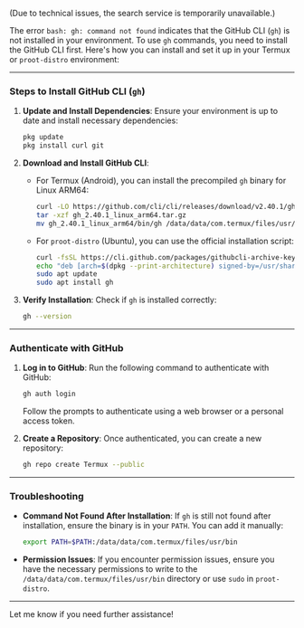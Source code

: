 (Due to technical issues, the search service is temporarily unavailable.)

The error `bash: gh: command not found` indicates that the GitHub CLI (`gh`) is not installed in your environment. To use `gh` commands, you need to install the GitHub CLI first. Here's how you can install and set it up in your Termux or `proot-distro` environment:

---

### Steps to Install GitHub CLI (`gh`)

1. **Update and Install Dependencies**:
   Ensure your environment is up to date and install necessary dependencies:
   ```bash
   pkg update
   pkg install curl git
   ```

2. **Download and Install GitHub CLI**:
   - For Termux (Android), you can install the precompiled `gh` binary for Linux ARM64:
     ```bash
     curl -LO https://github.com/cli/cli/releases/download/v2.40.1/gh_2.40.1_linux_arm64.tar.gz
     tar -xzf gh_2.40.1_linux_arm64.tar.gz
     mv gh_2.40.1_linux_arm64/bin/gh /data/data/com.termux/files/usr/bin/
     ```
   - For `proot-distro` (Ubuntu), you can use the official installation script:
     ```bash
     curl -fsSL https://cli.github.com/packages/githubcli-archive-keyring.gpg | sudo gpg --dearmor -o /usr/share/keyrings/githubcli-archive-keyring.gpg
     echo "deb [arch=$(dpkg --print-architecture) signed-by=/usr/share/keyrings/githubcli-archive-keyring.gpg] https://cli.github.com/packages stable main" | sudo tee /etc/apt/sources.list.d/github-cli.list > /dev/null
     sudo apt update
     sudo apt install gh
     ```

3. **Verify Installation**:
   Check if `gh` is installed correctly:
   ```bash
   gh --version
   ```

---

### Authenticate with GitHub

1. **Log in to GitHub**:
   Run the following command to authenticate with GitHub:
   ```bash
   gh auth login
   ```
   Follow the prompts to authenticate using a web browser or a personal access token.

2. **Create a Repository**:
   Once authenticated, you can create a new repository:
   ```bash
   gh repo create Termux --public
   ```

---

### Troubleshooting

- **Command Not Found After Installation**:
  If `gh` is still not found after installation, ensure the binary is in your `PATH`. You can add it manually:
  ```bash
  export PATH=$PATH:/data/data/com.termux/files/usr/bin
  ```

- **Permission Issues**:
  If you encounter permission issues, ensure you have the necessary permissions to write to the `/data/data/com.termux/files/usr/bin` directory or use `sudo` in `proot-distro`.

---

Let me know if you need further assistance!